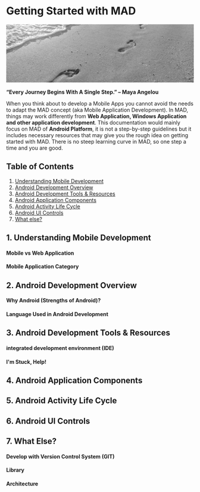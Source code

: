 # Getting Started with MAD  

![Steps](https://github.com/slnn3r/AndroidTutorial/blob/master/img/one-step-at-a-time-1080x630.jpg)

**“Every Journey Begins With A Single Step.” – Maya Angelou**

When you think about to develop a Mobile Apps you cannot avoid the needs to adapt the MAD concept (aka Mobile Application Development). In MAD, things may work differently from **Web Application, Windows Application and other application development**. This documentation would mainly focus on MAD of **Android Platform**, it is not a step-by-step guidelines but it includes necessary resources that may give you the rough idea on getting started with MAD. There is no steep learning curve in MAD, so one step a time and you are good.


## Table of Contents
1. [Understanding Mobile Development](#understanding-mobile-development)
2. [Android Development Overview](#android-development-overview)
3. [Android Development Tools & Resources](#android-development-tools-&-resources)
4. [Android Application Components](#android-application-components)
5. [Android Activity Life Cycle](#android-activity-life-cycle)
6. [Android UI Controls](#android-ui-controls)
7. [What else?](#what-else)



## 1. Understanding Mobile Development

#### Mobile vs Web Application

#### Mobile Application Category


## 2. Android Development Overview

#### Why Android (Strengths of Android)?

#### Language Used in Android Development


## 3. Android Development Tools & Resources

#### integrated development environment (IDE) 

#### I'm Stuck, Help!


## 4. Android Application Components




## 5. Android Activity Life Cycle



## 6. Android UI Controls



## 7. What Else?

#### Develop with Version Control System (GIT)

#### Library

#### Architecture
